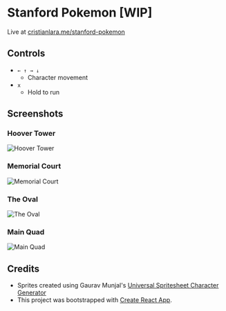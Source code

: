 # Stanford Pokemon [WIP]

Live at [cristianlara.me/stanford-pokemon](http://cristianlara.me/stanford-pokemon)

## Controls

* `← ↑ → ↓`
  * Character movement
* `x`
  * Hold to run

## Screenshots

### Hoover Tower
![Hoover Tower](https://lh3.googleusercontent.com/NDS6OI_SQjEj5EpVlKxVdH19xKCwtsI2xY7DOGVyClrm7v6AzkSlm3BD8JjG9zSyjzIWbxH5Av1dLq2iY499SG8c8ZJOY3eKm0Cke6hr38S4HA8jsZN_4V3iTxvtduuXjQLBLPlTk7FwXjeqZz-R9z1ztjzTtegQ1jdgFYEPrbVvNne5lia8050DrF-f1K1ANOK-ghGvVSv9t6PUD7E5zZCkOcD7Ku7wTmbhAWBzgkpsqmIUAcyH9W73_6fMU42qFbFWXaMMqAyWYmxgb_kYtraFW1XLM_fiCfM65TkmEKLfgb2D6UqmmjLvyh2WjvZ6oifvCEOEJnSLcbtPS00vn_1zV3Gj6uRlizdX76DKjUgoZ8CCgat9w98hayyInnEIWkxdpBEqvQZbJLFx7taUMtu4AAb60dZgvTaf7tW_UUSuDe21rSPVNHrmvM-JGCzxyfjpO-vIlKOKPY5NJuktFEf7FSpLlKZyDgyGUobdZGO8cyqS6nvU1EHgaN0dd_9EWreoL0EoS9ZjBK9ZjmW6NGZsuWyDNzT6SPveomdq_yaewyQHAErbMhD9gjwI6zM5aRQiBgvz-39huxDr5h6Ctp66GP63VstL7nU5nsIM=w2666-h1382-no)
### Memorial Court
![Memorial Court](https://lh3.googleusercontent.com/oHH9aS4ZBDq_AD8D4cfUZpUVQHZiN0t4gmfkXyJO2ALcVB13_SsCO4DNtIw_WoYdPVuJmKo4s39J-Il-clrTZcZA4uMdNG0ZIA4b8cZ2dTCIU1EjjBbKrWmyS1AhoUIC4oqxKSn2H59JkqCE0teyL_thxO0S9hP6dVUP4Edo2Tb3g0IzyETYWKJEh7wb9QrHDLH-j-TgFrUC6CmuDJ3icz01eRFbxg3m17fgVRLsU9w9IV6-qNG8nh9twOxt3SvARP0hCJ8HbQ8quSnIR09qn5pwwoUfBOFfo4GVeTkVdkYtTvNuyGv-wFQO1GQZQIEksWP4Qy3o4GzJFj3hZYfD5tWR2X7HOOdUacU-RF5Ysn43f-_XJhVncvh8vO17EE1dmk7If-7Oiyikc7Sb6KNQKkG-xwhI1iYqN-ctMUvEHP53QoacNfPmswdth4x-nsO94zAicAOTfsgVv4D2_xy92L5mmdmDmrB6RhKJIHd0j_k5xBDzlaQYbVuZjJv144J8NlrPrdIV2zdDq1rZLBQo5d7y5SXJ2bUE-TMUGTx9DGLe6rdT7VhtsbwJkkLPGOxFmMxC7N6tRvySPVcduwiIL8OYFdT7TJ1KbGlqXFKd=w2330-h1210-no)
### The Oval
![The Oval](https://lh3.googleusercontent.com/Kfn5WwOktMRPSux899sH8m0TAu5XZ4wGtf88LCZmTG1Sh5Mzpzs32YVNWj-arJWyeHHtjn6tPcj1T_z6ki6-ZjkfMIja5tJOObNPpTAozK4SoPfa9wO_TMyiYovgzaOGCpDV2bLY2qyE8V7KQuecEM8bQ5CYtuF0nt7JdSjKLF4fGz_7InHT2d9uPqnm4TK3kbNWh6a9nQkgUG8TI__qlsytkIhAmbKr1UuuWPdfSpLrrBW8HjBQsDnz1tdi7xzpVaAYTavY4ija17UGeukfautibXCDQnHR_HI4_b2jfEIO5soQwG2XM6Ch5gVuHD9wX0YpvyoNIrdoPjqgTF9nwxAk9fISs6zrj_liaeUhHONKHLepkndyKf7G64r_q4a1itb19J8sI926E38FG8sxFmaHufR4XIoQCabVhQ2EtoEr0IBjLbhs1xM9RNGGvSDELJwg3PG8i6f2_rPMOknRbl7pqu_pINnHeHKmWRbg9LuZVftsT-5ZQiJxAj1iP6cBe21SYvhQ4HDHSsxSwZdrk-5pX51P87ClTqu5bP1k9LRfccihhxw-BKsO-wWMe5yuVoaaNNZus7s9OaJhd-hbpotK0gckju6c7qiRwrNT=w2330-h1290-no)
### Main Quad
![Main Quad](https://lh3.googleusercontent.com/viEuXqHTlbr9JVh3zu7za1E2M7-5T5rMNpZcHujusOxyXS7G269eVCF6hcIj0B4b8yl_mPzuvGAHat8bQwNPccMvhb7rNNTFW0hdtzS-6n-aO2VoPBLVR9CXcuxLr6Qvy-aRsLgrqt4L_wYb6TuxmqTb27RqmRfMPpQaNU9N5yazyUG5PgfWq1YKUFqQVmJGw5I-pVUFMWC67e3c3mGCyn44Bq_AVK_8H7jiBY_bPZIMvyBuUZH6QhSHeMSqZlJH_6Esp0F97ROTWwnaQxJcOctYgBx7j45Bie2i52VfNrNIZclSmmym6fILw64yqHysnlJj8dOaLzv_kM_bcCFiZ5jGX6WHhaljPaVdWShTG-xx9uCFsD99_gao3n9mRHspB6RRsQ9om5sTbhN2ojwmuVAD77-j-Uq0m_tsah3otWfaw5axlkYrde00hDIFMcu2Gv9y6gmqkn_6oy3_3uFdiw49G3T7ISFbP7KWztFkX-cROAsb7kwfAwAa96Hv7RTVtEDD3riAyhh593TPJ6dX-ybL4-S33ic-fG7D9LEyoRhrLHj_zFdLuEdPU5JcE-BFsDPSyDfuu6ebEPIETuw2wtNy3bzDYfurVodnA7hH=w2330-h1284-no)

## Credits
* Sprites created using Gaurav Munjal's [Universal Spritesheet Character Generator](http://gaurav.munjal.us/Universal-LPC-Spritesheet-Character-Generator/)
* This project was bootstrapped with [Create React App](https://github.com/facebookincubator/create-react-app).
